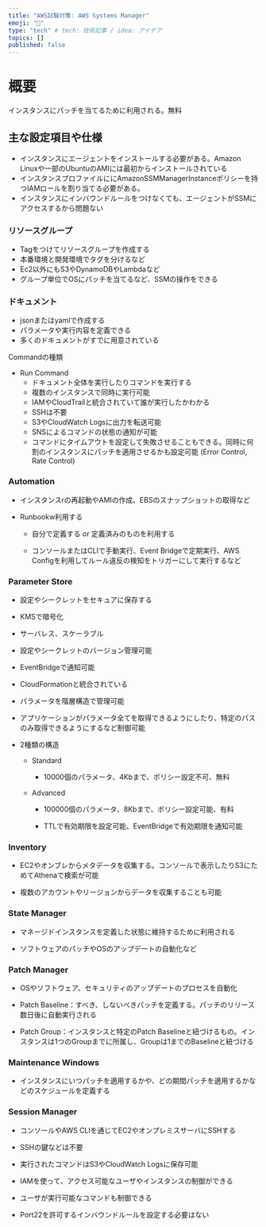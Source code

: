 ```yaml
---
title: "AWS試験対策: AWS Systems Manager"
emoji: "🐙"
type: "tech" # tech: 技術記事 / idea: アイデア
topics: []
published: false
---
```


# 概要

インスタンスにパッチを当てるために利用される。無料

## 主な設定項目や仕様

- インスタンスにエージェントをインストールする必要がある。Amazon Linuxや一部のUbuntuのAMIには最初からインストールされている
- インスタンスプロファイルににAmazonSSMManagerInstanceポリシーを持つIAMロールを割り当てる必要がある。
- インスタンスにインバウンドルールをつけなくても、エージェントがSSMにアクセスするから問題ない

### リソースグループ

- Tagをつけてリソースグループを作成する
- 本番環境と開発環境でタグを分けるなど
- Ec2以外にもS3やDynamoDBやLambdaなど
- グループ単位でOSにパッチを当てるなど、SSMの操作をできる

### ドキュメント

- jsonまたはyamlで作成する
- パラメータや実行内容を定義できる
- 多くのドキュメントがすでに用意されている

Commandの種類

- Run Command
  - ドキュメント全体を実行したりコマンドを実行する
  - 複数のインスタンスで同時に実行可能
  - IAMやCloudTrailと統合されていて誰が実行したかわかる
  - SSHは不要
  - S3やCloudWatch Logsに出力を転送可能
  - SNSによるコマンドの状態の通知が可能
  - コマンドにタイムアウトを設定して失敗させることもできる。同時に何割のインスタンスにパッチを適用させるかも設定可能 (Error Control, Rate Control)

### Automation

- インスタンスrの再起動やAMIの作成、EBSのスナップショットの取得など

- Runbookw利用する
  
  - 自分で定義する or 定義済みのものを利用する
  
  - コンソールまたはCLIで手動実行、Event Bridgeで定期実行、AWS Configを利用してルール違反の検知をトリガーにして実行するなど

### Parameter Store

- 設定やシークレットをセキュアに保存する

- KMSで暗号化

- サーバレス、スケーラブル

- 設定やシークレットのバージョン管理可能

- EventBridgeで通知可能

- CloudFormationと統合されている

- パラメータを階層構造で管理可能

- アプリケーションがパラメータ全てを取得できるようにしたり、特定のパスのみ取得できるようにするなど制御可能

- 2種類の構造
  
  - Standard
    
    - 10000個のパラメータ、4Kbまで、ポリシー設定不可、無料
  
  - Advanced
    
    - 100000個のパラメータ、8Kbまで、ポリシー設定可能、有料
    
    - TTLで有効期限を設定可能、EventBridgeで有効期限を通知可能

### Inventory

- EC2やオンブレからメタデータを収集する。コンソールで表示したりS3にためてAthenaで検索が可能

- 複数のアカウントやリージョンからデータを収集することも可能

### State Manager

- マネージドインスタンスを定義した状態に維持するために利用される

- ソフトウェアのパッチやOSのアップデートの自動化など

### Patch Manager

- OSやソフトウェア、セキュリティのアップデートのプロセスを自動化

- Patch Baseline：すべき、しないべきパッチを定義する。パッチのリリース数日後に自動実行される

- Patch Group：インスタンスと特定のPatch Baselineと紐づけるもの。インスタンスは1つのGroupまでに所属し、Groupは1までのBaselineと紐づける

### Maintenance Windows

- インスタンスにいつパッチを適用するかや、どの期間パッチを適用するかなどのスケジュールを定義する

### Session Manager

- コンソールやAWS CLIを通じてEC2やオンプレミスサーバにSSHする

- SSHの鍵などは不要

- 実行されたコマンドはS3やCloudWatch Logsに保存可能

- IAMを使って、アクセス可能なユーザやインスタンスの制御ができる

- ユーザが実行可能なコマンドも制御できる

- Port22を許可するインバウンドルールを設定する必要はない
